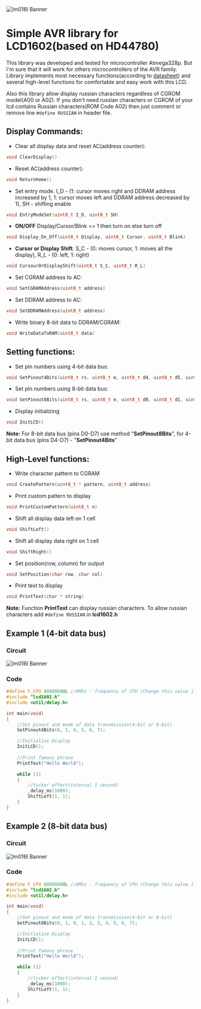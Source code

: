 ![lm016l Banner](https://micro-pi.ru/wp-content/uploads/2016/10/%D0%9F%D0%BE%D0%B4%D0%BA%D0%BB%D1%8E%D1%87%D0%B5%D0%BD%D0%B8%D0%B5-HD44780-%D0%BA-ATmega16-LM016L-LCD-16x2-3.png)
# Simple AVR library for LCD1602(based on HD44780)
This library was developed and tested for microcontroller Atmega328p. But I'm sure that it will work for others microcontrollers of the AVR family. Library implements most necessary functions(according to [datasheet](datasheet/hd44780.pdf)) and several high-level functions for comfortable and easy work with this LCD.

Also this library allow display russian characters regardless of CGROM model(A00 or A02). If you don't need russian characters or CGROM of your lcd contains Russian characters(ROM Code A02) then just comment or remove line ```#define RUSSIAN```  in header file.  

## Display Commands:

* Clear all display data and reset AC(address counter):
```c 
void ClearDisplay() 
``` 

* Reset AC(address counter):
```c
void ReturnHome() 
```

* Set entry mode. I_D - (1: cursor moves right and DDRAM address increased by 1, 1: cursor moves left and DDRAM address decreased by 1), SH - shifting enable
```c
void EntryModeSet(uint8_t I_D, uint8_t SH)
```
    
* **ON/OFF** Display/Cursor/Blink == 1 then turn on else turn off
```c
void Display_On_Off(uint8_t Display, uint8_t Cursor, uint8_t Blink)
```

* **Cursor or Display Shift**. S_C - (0: moves cursor, 1: moves all the display), R_L - (0: left, 1: right)
```c
void CursourOrDisplayShift(uint8_t S_C, uint8_t R_L)
```

* Set CGRAM address to AC:
```c 
void SetCGRAMAddress(uint8_t address)
```

* Set DDRAM address to AC:
```c
void SetDDRAMAddress(uint8_t address)
```

* Write binary 8-bit data to DDRAM/CGRAM:
```c
void WriteDataToRAM(uint8_t data)
```
    
## Setting functions:

* Set pin numbers using 4-bit data bus:
```c
void SetPinout4Bits(uint8_t rs, uint8_t e, uint8_t d4, uint8_t d5, uint8_t d6, uint8_t d7)
```

* Set pin numbers using 8-bit data bus:
```c
void SetPinout8Bits(uint8_t rs, uint8_t e, uint8_t d0, uint8_t d1, uint8_t d2, uint8_t d3, uint8_t d4, uint8_t d5, uint8_t d6, uint8_t d7)
```

* Display initializing
```c    
void InitLCD()
```
    
**Note:** For 8-bit data bus (pins D0-D7) use method "**SetPinout8Bits**", for 4-bit data bus (pins D4-D7) - "**SetPinout4Bits**"
    
## High-Level functions:

* Write character pattern to CGRAM
```c
void CreatePattern(uint8_t * pattern, uint8_t address)
```

* Print custom pattern to display
```c
void PrintCustomPattern(uint8_t n)
```
* Shift all display data left on 1 cell
```c
void ShiftLeft()
```

* Shift all display data right on 1 cell
```c
void ShiftRight()
```

* Set position(row, column) for output
```c
void SetPosition(char row, char col)
```

* Print text to display
```c
void PrintText(char * string)
```
**Note:** Function **PrintText** can display russian characters. To allow russian characters add ``` #define RUSSIAN ``` in **lcd1602.h**

## Example 1 (4-bit data bus)

### Circuit
![lm016l Banner](https://github.com/Alexandervelilyaev/lm016l/blob/master/circuits/circuit4-bit%20data%20bus.png?raw=true)

### Code
```c
#define F_CPU 8000000UL //8Mhz - frequency of CPU (Change this value if frequency of your CPU is different)
#include "lcd1602.h"
#include <util/delay.h>

int main(void)
{
	//Set pinout and mode of data transmission(4-bit or 8-bit)
	SetPinout4Bits(0, 1, 4, 5, 6, 7);

	//Initialize Display
	InitLCD();
	
	//Print famous phrase
	PrintText("Hello World");

	while (1)
	{
		//ticker effect(interval 1 second)
		_delay_ms(1000);
		ShiftLeft(1, 1);
	}
}
```

## Example 2 (8-bit data bus)

### Circuit
![lm016l Banner](https://github.com/Alexandervelilyaev/lm016l/blob/master/circuits/circuit8-bit%20data%20bus.png?raw=true)

### Code
```c
#define F_CPU 8000000UL //8Mhz - frequency of CPU (Change this value if frequency of your CPU is different)
#include "lcd1602.h"
#include <util/delay.h>

int main(void)
{
	//Set pinout and mode of data transmission(4-bit or 8-bit)
	SetPinout8Bits(0, 1, 0, 1, 2, 3, 4, 5, 6, 7);

	//Initialize Display
	InitLCD();
	
	//Print famous phrase
	PrintText("Hello World");

	while (1)
	{
		//ticker effect(interval 1 second)
		_delay_ms(1000);
		ShiftLeft(1, 1);
	}
}
```

    
